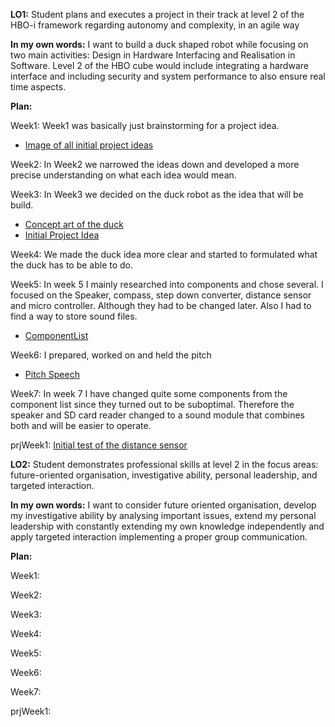
**LO1:** Student plans and executes a project in their track at level 2 of the HBO-i framework regarding autonomy and complexity, in an agile way

**In my own words:** I want to build a duck shaped robot while focusing on two main activities: Design in Hardware Interfacing and Realisation in Software. Level 2 of the HBO cube would include integrating a hardware interface and including security and system performance to also ensure real time aspects.

**Plan:** 

Week1:  Week1 was basically just brainstorming for a project idea.
- [Image of all initial project ideas](/doc/InitialProjectIdeas.md)

Week2: In Week2 we narrowed the ideas down and developed a more precise understanding on what each idea would mean.

Week3: In Week3 we decided on the duck robot as the idea that will be build. 
- [Concept art of the duck](/doc/ConceptArtDuck.md)
- [Initial Project Idea](https://github.com/FontysVenlo/prj4e-repository-group_e02/blob/main/doc/initial-project-idea.md)

Week4: We made the duck idea more clear and started to formulated what the duck has to be able to do. 

Week5: In week 5 I mainly researched into components and chose several. I focused on the Speaker, compass, step down converter, distance sensor and micro controller. Although they had to be changed later. Also I had to find a way to store sound files.
- [ComponentList](https://github.com/FontysVenlo/prj4e-repository-group_e02/blob/main/doc/GreatComponentList.md)

Week6: I prepared, worked on and held the pitch 
 - [Pitch Speech](/doc/PitchSpeech.md)

Week7: In week 7 I have changed quite some components from the component list since they turned out to be suboptimal. Therefore the speaker and SD card reader changed to a sound module that combines both and will be easier to operate. 

prjWeek1: [Initial test of the distance sensor](/doc/InitialDistanceSensor.md)


**LO2:** Student demonstrates professional skills at level 2 in the focus areas: future-oriented
organisation, investigative ability, personal leadership, and targeted
interaction.

**In my own words:** I want to consider future oriented organisation, develop my investigative ability by analysing important issues, extend my personal leadership with constantly extending my own knowledge independently and apply targeted interaction implementing a proper group communication.

**Plan:**

Week1:

Week2:

Week3:

Week4:

Week5:

Week6:

Week7:

prjWeek1: